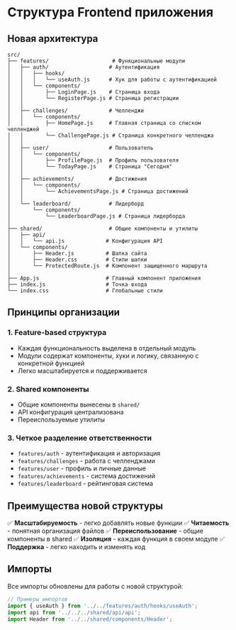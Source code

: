 # Структура Frontend приложения

## Новая архитектура

```
src/
├── features/                    # Функциональные модули
│   ├── auth/                   # Аутентификация
│   │   ├── hooks/
│   │   │   └── useAuth.js      # Хук для работы с аутентификацией
│   │   └── components/
│   │       ├── LoginPage.js    # Страница входа
│   │       └── RegisterPage.js # Страница регистрации
│   │
│   ├── challenges/             # Челленджи
│   │   └── components/
│   │       ├── HomePage.js     # Главная страница со списком челленджей
│   │       └── ChallengePage.js # Страница конкретного челленджа
│   │
│   ├── user/                   # Пользователь
│   │   └── components/
│   │       ├── ProfilePage.js  # Профиль пользователя
│   │       └── TodayPage.js    # Страница "Сегодня"
│   │
│   ├── achievements/           # Достижения
│   │   └── components/
│   │       └── AchievementsPage.js # Страница достижений
│   │
│   └── leaderboard/            # Лидерборд
│       └── components/
│           └── LeaderboardPage.js # Страница лидерборда
│
├── shared/                     # Общие компоненты и утилиты
│   ├── api/
│   │   └── api.js             # Конфигурация API
│   └── components/
│       ├── Header.js          # Шапка сайта
│       ├── Header.css         # Стили шапки
│       └── ProtectedRoute.js  # Компонент защищенного маршрута
│
├── App.js                     # Главный компонент приложения
├── index.js                   # Точка входа
└── index.css                  # Глобальные стили
```

## Принципы организации

### 1. Feature-based структура
- Каждая функциональность выделена в отдельный модуль
- Модули содержат компоненты, хуки и логику, связанную с конкретной функцией
- Легко масштабируется и поддерживается

### 2. Shared компоненты
- Общие компоненты вынесены в `shared/`
- API конфигурация централизована
- Переиспользуемые утилиты

### 3. Четкое разделение ответственности
- `features/auth` - аутентификация и авторизация
- `features/challenges` - работа с челленджами
- `features/user` - профиль и личные данные
- `features/achievements` - система достижений
- `features/leaderboard` - рейтинговая система

## Преимущества новой структуры

✅ **Масштабируемость** - легко добавлять новые функции
✅ **Читаемость** - понятная организация файлов
✅ **Переиспользование** - общие компоненты в shared
✅ **Изоляция** - каждая функция в своем модуле
✅ **Поддержка** - легко находить и изменять код

## Импорты

Все импорты обновлены для работы с новой структурой:

```javascript
// Примеры импортов
import { useAuth } from '../../features/auth/hooks/useAuth';
import api from '../../../shared/api/api';
import Header from '../../shared/components/Header';
``` 